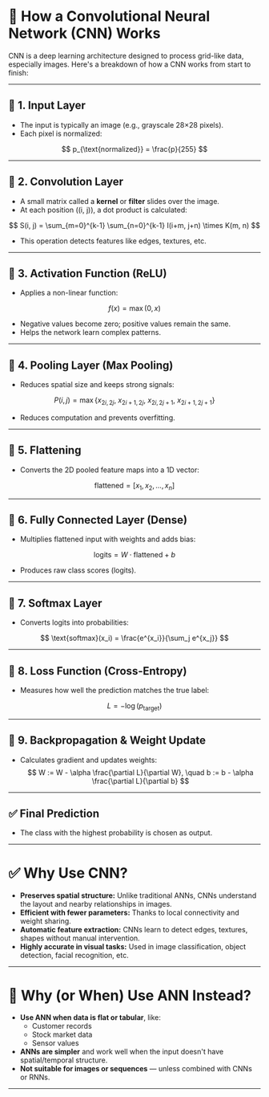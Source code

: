 # 🧠 How a Convolutional Neural Network (CNN) Works

CNN is a deep learning architecture designed to process grid-like data, especially images. Here's a breakdown of how a CNN works from start to finish:

---

## 🔹 1. Input Layer

- The input is typically an image (e.g., grayscale 28×28 pixels).
- Each pixel is normalized:

$$
p_{\text{normalized}} = \frac{p}{255}
$$

---

## 🔹 2. Convolution Layer

- A small matrix called a **kernel** or **filter** slides over the image.
- At each position \((i, j)\), a dot product is calculated:

$$
S(i, j) = \sum_{m=0}^{k-1} \sum_{n=0}^{k-1} I(i+m, j+n) \times K(m, n)
$$


- This operation detects features like edges, textures, etc.

---

## 🔹 3. Activation Function (ReLU)

- Applies a non-linear function:

$$
f(x) = \max(0, x)
$$

- Negative values become zero; positive values remain the same.
- Helps the network learn complex patterns.

---

## 🔹 4. Pooling Layer (Max Pooling)

- Reduces spatial size and keeps strong signals:

$$
P(i, j) = \max \{
x_{2i, 2j},\ 
x_{2i+1, 2j},\ 
x_{2i, 2j+1},\ 
x_{2i+1, 2j+1}
\}
$$

- Reduces computation and prevents overfitting.

---

## 🔹 5. Flattening

- Converts the 2D pooled feature maps into a 1D vector:

$$
\text{flattened} = [x_1, x_2, ..., x_n]
$$

---

## 🔹 6. Fully Connected Layer (Dense)

- Multiplies flattened input with weights and adds bias:

$$
\text{logits} = W \cdot \text{flattened} + b
$$

- Produces raw class scores (logits).

---

## 🔹 7. Softmax Layer

- Converts logits into probabilities:

$$
\text{softmax}(x_i) = \frac{e^{x_i}}{\sum_j e^{x_j}}
$$

---

## 🔹 8. Loss Function (Cross-Entropy)

- Measures how well the prediction matches the true label:

$$
L = -\log(p_{\text{target}})
$$

---

## 🔹 9. Backpropagation & Weight Update

- Calculates gradient and updates weights:
$$
W := W - \alpha \frac{\partial L}{\partial W}, \quad b := b - \alpha \frac{\partial L}{\partial b}
$$

---

## ✅ Final Prediction

- The class with the highest probability is chosen as output.

---

# ✅ Why Use CNN?

- **Preserves spatial structure:** Unlike traditional ANNs, CNNs understand the layout and nearby relationships in images.
- **Efficient with fewer parameters:** Thanks to local connectivity and weight sharing.
- **Automatic feature extraction:** CNNs learn to detect edges, textures, shapes without manual intervention.
- **Highly accurate in visual tasks:** Used in image classification, object detection, facial recognition, etc.

---

# 🔄 Why (or When) Use ANN Instead?

- **Use ANN when data is flat or tabular**, like:
  - Customer records
  - Stock market data
  - Sensor values
- **ANNs are simpler** and work well when the input doesn't have spatial/temporal structure.
- **Not suitable for images or sequences** — unless combined with CNNs or RNNs.

---

